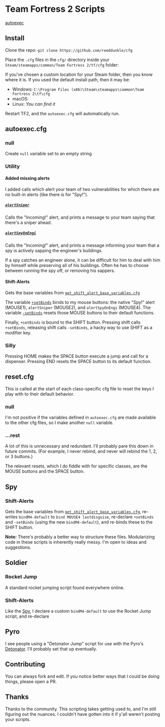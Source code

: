 # Team Fortress 2 Scripts

[autoexec](#autoexec)

## Install

Clone the repo: `git clone https://github.com/reeddunkle/cfg`

Place the `.cfg` files in the `cfg/` directory inside your `Steam/steamapps/common/Team Fortress 2/tf/cfg` folder:

If you've chosen a custom location for your Steam folder, then you know where it is. If you used the default install path, then it may be:

* Windows: `C:\Program Files (x86)\Steam\steamapps\common\Team Fortress 2\tf\cfg`
* macOS:
* Linux: *You can find it*

Restart TF2, and the `autoexec.cfg` will automatically run.

## autoexec.cfg

### null

Create `null` variable set to an empty string

### Utility

#### Added missing alerts

I added calls which alert your team of two vulnerabilities for which there are no built-in alerts (like there is for "Spy!").

##### [`alertSniper`](./autoexec.cfg#L9)

Calls the "Incoming!" alert, and prints a message to your team saying that there's a sniper ahead.


##### [`alertSpyOnEngi`](./autoexec.cfg#L9)

Calls the "Incoming!" alert, and prints a message informing your team that a spy is actively sapping the engineer's buildings.

If a spy catches an engineer alone, it can be difficult for him to deal with him by himself while preserving all of his buildings. Often he has to choose between running the spy off, or removing his sappers.

#### Shift-Alerts

Gets the base variables from [`get_shift_alert_base_variables.cfg`](./get_shift_alert_base_variables.cfg)

The variable [`+setBinds`](./autoexec.cfg#19) binds to my mouse buttons: the native "Spy!" alert (MOUSE1), `alertSniper` (MOUSE2), and `alertSpyOnEngi` (MOUSE4).
The variable [`-setBinds`](./autoexec.cfg#20) resets those MOUSE buttons to their default functions.

Finally, `+setBinds` is bound to the SHIFT button. Pressing shift calls `+setBinds`, releasing shift calls `-setBinds`, a hacky way to use SHIFT as a modifier key.

### Silly

Pressing HOME makes the SPACE button execute a jump and call for a dispenser. Pressing END resets the SPACE button to its default function.

## reset.cfg

This is called at the start of each class-specific cfg file to reset the keys I play with to their default behavior.

### null

I'm not positive if the variables defined in `autoexec.cfg` are made available to the other cfg files, so I make another `null` variable.

### ...rest

A lot of this is unnecessary and redundant. I'll probably pare this down in future commits. (For example, I never rebind, and never will rebind the 1, 2, or 3 buttons.)

The relevant resets, which I do fiddle with for specific classes, are the MOUSE buttons and the SPACE button.

## Spy

### Shift-Alerts

Gets the base variables from [`get_shift_alert_base_variables.cfg`](./get_shift_alert_base_variables.cfg), re-writes `bindM4-default` to `bind MOUSE4 lastdisguise`, re-declare `+setBinds` and `-setBinds` (using the new `bindM4-default`), and re-binds these to the SHIFT button.

**Note:** There's probably a better way to structure these files. Modularizing code in these scripts is inherently really messy. I'm open to ideas and suggestions.

## Soldier

### Rocket Jump

A standard rocket jumping script found everywhere online.

### Shift-Alerts

Like the [Spy](#spy), I declare a custom `bindM4-default` to use the Rocket Jump script, and re-declare

## Pyro

I see people using a "Detonator Jump" script for use with the Pyro's [Detonator](https://wiki.teamfortress.com/wiki/Detonator). I'll probably set that up eventually.

## Contributing

You can always fork and edit. If you notice better ways that I could be doing things, please open a PR.

## Thanks

Thanks to the community. This scripting takes getting used to, and I'm still figuring out the nuances. I couldn't have gotten into it if y'all weren't posting your scripts.
